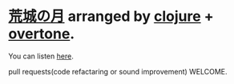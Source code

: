 # [荒城の月](https://en.wikipedia.org/wiki/K%C5%8Dj%C5%8D_no_Tsuki) arranged by [clojure](http://clojure.org) + [overtone](http://overtone.github.io/).

You can listen [here](http://soundcloud.com/illi-ichi/kojo-no-tsuki).  

pull requests(code refactaring or sound improvement) WELCOME.


